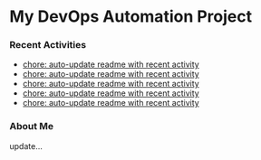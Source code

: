 # My DevOps Automation Project

### Recent Activities
<!-- activity:START -->
- [chore: auto-update readme with recent activity](https://github.com/kaigiii/mybowling-app/commit/fe16bb95b79db77b61e85fe8de469b0b9ae7ed09)
- [chore: auto-update readme with recent activity](https://github.com/kaigiii/mybowling-app/commit/bf44fb25213dc46ec592dca99a1e9cbeb4135c71)
- [chore: auto-update readme with recent activity](https://github.com/kaigiii/mybowling-app/commit/80f9a544fee9581549ee15889b290c047975d21e)
- [chore: auto-update readme with recent activity](https://github.com/kaigiii/mybowling-app/commit/2bc33abb6593da601f9c4150b2c9855509960537)
- [chore: auto-update readme with recent activity](https://github.com/kaigiii/mybowling-app/commit/244b4a0c57ca49d7528456ceff77106eecce4c17)
<!-- activity:END -->

### About Me
<!-- MYLINKS:START -->
<!-- MYLINKS:END -->

update...
